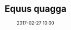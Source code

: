 ---
layout: animal
title: "Equus quagga"
name: "Plains Zebra"
taxonid: 41013
iucn: "Decreasing"
class: "Mammals"
date: 2017-02-27 10:00
published: true
location: Melbourne Zoo, Victoria, Australia
categories: animals
images: 1
thumb: 1
permalink: "/animal/:title/"
tags:
- zebra
---